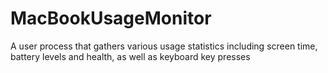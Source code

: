 # MacBookUsageMonitor
A user process that gathers various usage statistics including screen time, battery levels and health, as well as keyboard key presses

